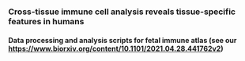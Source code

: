 ### Cross-tissue immune cell analysis reveals tissue-specific features in humans

#### Data processing and analysis scripts for fetal immune atlas (see our https://www.biorxiv.org/content/10.1101/2021.04.28.441762v2)
